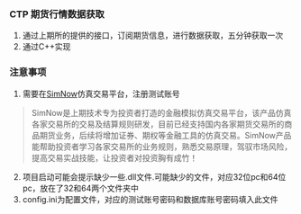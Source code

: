 ### CTP 期货行情数据获取
1. 通过上期所的提供的接口，订阅期货信息，进行数据获取，五分钟获取一次
2. 通过C++实现

### 注意事项
1. 需要在[SimNow](http://www.simnow.com.cn/)仿真交易平台，注册测试账号
>SimNow是上期技术专为投资者打造的金融模拟仿真交易平台，该产品仿真各家交易所的交易及结算规则研发，目前已经支持国内各家期货交易所的商品期货业务，后续将增加证券、期权等金融工具的仿真交易。SimNow产品能帮助投资者学习各家交易所的业务规则，熟悉交易原理，驾驭市场风险，提高交易实战技能，让投资者对投资胸有成竹！ 
2. 项目启动可能会提示缺少一些.dll文件.可能缺少的文件，对应32位pc和64位pc，放在了32和64两个文件夹中
3. config.ini为配置文件，对应的测试账号密码和数据库账号密码填入此文件
